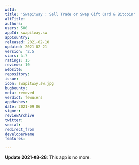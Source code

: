 ```yaml
---
wsId: 
title: 'Swapitway : Sell Trade or Swap Gift Card & Bitcoin'
altTitle: 
authors: 
users: 500
appId: swapitway.sw
appCountry: 
released: 2021-02-10
updated: 2021-02-21
version: '2.5'
stars: 3.7
ratings: 15
reviews: 10
website: 
repository: 
issue: 
icon: swapitway.sw.jpg
bugbounty: 
meta: removed
verdict: fewusers
appHashes: 
date: 2021-09-06
signer: 
reviewArchive: 
twitter: 
social: 
redirect_from: 
developerName: 
features: 

---
```


**Update 2021-08-28**: This app is no more.
